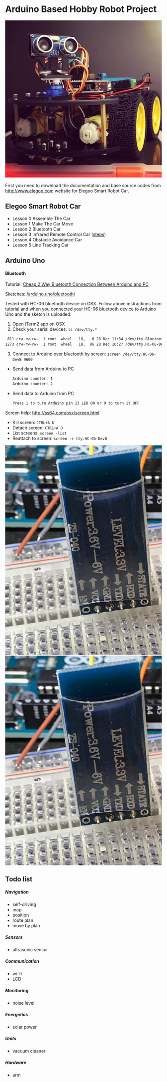 # Arduino Based Hobby Robot Project

![Elegoo Smart Robot Car](/readme/car.jpg)

First you need to download the documentation and base source codes from http://www.elegoo.com website for Elegoo Smart Robot Car.

## Elegoo Smart Robot Car

- Lesson 0 Assemble The Car
- Lesson 1 Make The Car Move
- Lesson 2 Bluetooth Car
- Lesson 3 Infrared Remote Control Car ([steps](/elegoo.smart.robot.car/infrared.remote.control.ino))
- Lesson 4 Obstacle Avoidance Car
- Lesson 5 Line Tracking Car

## Arduino Uno

#### Bluetooth

Tutorial: [Cheap 2 Way Bluetooth Connection Between Arduino and PC](http://www.instructables.com/id/Cheap-2-Way-Bluetooth-Connection-Between-Arduino-a/?ALLSTEPS)

Sketches: [/arduino.uno/bluetooth/](/arduino.uno/bluetooth/)

Tested with HC-06 bluetooth device on OSX. Follow above instractions from tutorial and when you connected your HC-06 bluetooth device to Arduino Uno and the sketch is uploaded.

1. Open iTerm2 app on OSX
2. Check your serial devices: `ls /dev/tty.*`
```sh
 611 crw-rw-rw-  1 root  wheel   18,   0 28 Dec 11:34 /dev/tty.Bluetooth-Incoming-Port
1273 crw-rw-rw-  1 root  wheel   18,  86 28 Dec 16:27 /dev/tty.HC-06-DevB
```
3. Connect to Arduino over bluetooth by screen: `screen /dev/tty.HC-06-DevB 9600`
  - Send data from Arduino to PC
    ```sh
    Arduino counter: 1
    Arduino counter: 2
    ```
  - Send data to Arduino from PC
    ```sh
    Press 1 to turn Arduino pin 13 LED ON or 0 to turn it OFF
    ```
Screen help: http://ss64.com/osx/screen.html
- Kill screen: `CTRL+A K`
- Detach screen: `CTRL+A D`
- List screens: `screen -list`
- Reattach to screen: `screen -r tty.HC-06-DevB`

![Arduino with Bluetooth A](/readme/bluetooth.a.jpg)
![Arduino with Bluetooth B](/readme/bluetooth.a.jpg)

## Todo list
##### Navigation
- self-driving
- map
- position
- route plan
- move by plan
##### Sensors
- ultrasonic sensor
##### Communication
- wi-fi
- LCD
##### Monitoring
- noise level
##### Energetics
- solar power
##### Units
- vacuum cleaner
##### Hardware
- arm

